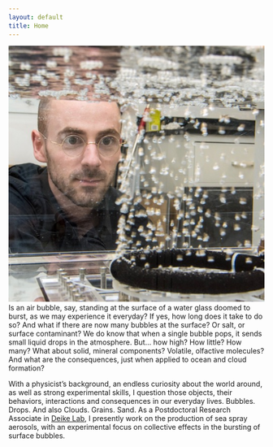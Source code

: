 ```yaml
---
layout: default
title: Home
---
```


<div class="flex-container">
<img class="img-circle-avatar" src="/images/baptiste-bubbles.jpg"/>
Is an air bubble, say, standing at the surface of a water glass doomed to burst, as we may experience it everyday? 
If yes, how long does it take to do so? And what if there are now many bubbles at the surface? Or salt, or surface contaminant?
We do know that when a single bubble pops, it sends small liquid drops in the atmosphere. 
But... how high? How little? How many? What about solid, mineral components? Volatile, olfactive molecules? And what are the consequences, just when applied to ocean and cloud formation?
</div>

With a physicist’s background, an endless curiosity about the world around, as well as strong experimental skills, I question those objects, their behaviors, interactions and consequences in our everyday lives.
Bubbles. Drops. And also Clouds. Grains. Sand.
As a Postdoctoral Research Associate in [Deike Lab](https://ldeike.princeton.edu), I presently work on the production of sea spray aerosols, with an experimental focus on collective effects in the bursting of surface bubbles. 
